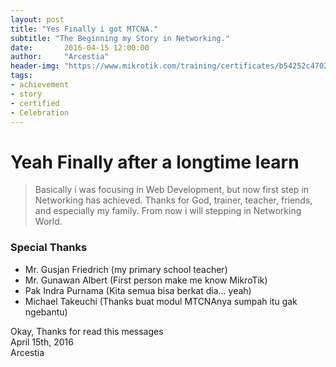 ```yaml
---
layout: post
title: "Yes Finally i got MTCNA."
subtitle: "The Beginning my Story in Networking."
date:       2016-04-15 12:00:00
author:     "Arcestia"
header-img: "https://www.mikrotik.com/training/certificates/b54252c47028a982d49"
tags:
- achievement
- story
- certified
- Celebration
---
```


# Yeah Finally after a longtime learn

>Basically i was focusing in Web Development, but now first step in Networking has achieved.
>Thanks for God, trainer, teacher, friends, and especially my family.
>From now i will stepping in Networking World.

### Special Thanks
- Mr. Gusjan Friedrich (my primary school teacher)
- Mr. Gunawan Albert (First person make me know MikroTik)
- Pak Indra Purnama (Kita semua bisa berkat dia... yeah)
- Michael Takeuchi (Thanks buat modul MTCNAnya sumpah itu gak ngebantu)

Okay, Thanks for read this messages <br>
April 15th, 2016 <br>
Arcestia
